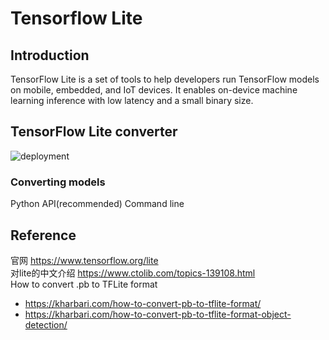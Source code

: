 # Tensorflow Lite
## Introduction 
TensorFlow Lite is a set of tools to help developers run TensorFlow models on mobile, embedded, and IoT devices. 
It enables on-device machine learning inference with low latency and a small binary size.
## TensorFlow Lite converter
![deployment](https://www.tensorflow.org/lite/images/convert/workflow.svg)
### Converting models
Python API(recommended)
Command line

## Reference
官网 https://www.tensorflow.org/lite  
对lite的中文介绍 https://www.ctolib.com/topics-139108.html  
How to convert .pb to TFLite format 
* https://kharbari.com/how-to-convert-pb-to-tflite-format/  
* https://kharbari.com/how-to-convert-pb-to-tflite-format-object-detection/  

